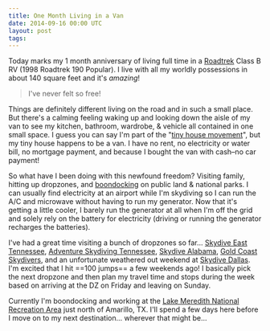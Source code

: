 ```yaml
---
title: One Month Living in a Van
date: 2014-09-16 00:00 UTC
layout: post
tags:
---
```


Today marks my 1 month anniversary of living full time in a [Roadtrek](http://www.roadtrek.com/) Class B RV (1998 Roadtrek 190 Popular). I live with all my worldly possessions in about 140 square feet and it's *amazing*!

> I've never felt so free!

Things are definitely different living on the road and in such a small place. But there's a calming feeling waking up and looking down the aisle of my van to see my kitchen, bathroom, wardrobe, & vehicle all contained in one small space. I guess you can say I'm part of the "[tiny house movement](http://www.huffingtonpost.com/tag/tiny-house-movement/)", but my tiny house happens to be a van. I have no rent, no electricity or water bill, no mortgage payment, and because I bought the van with cash–no car payment!

So what have I been doing with this newfound freedom? Visiting family, hitting up dropzones, and [boondocking](http://freecampsites.net/what-is-boondocking/) on public land & national parks. I can usually find electricity at an airport while I'm skydiving so I can run the A/C and microwave without having to run my generator. Now that it's getting a little cooler, I barely run the generator at all when I'm off the grid and solely rely on the battery for electricity (driving or running the generator recharges the batteries).

I've had a great time visiting a bunch of dropzones so far... [Skydive East Tennessee](http://skydiveet.com/), [Adventure Skydiving Tennessee](http://www.astskydiving.com/), [Skydive Alabama](http://www.skydivealabama.com/), [Gold Coast Skydivers](http://www.goldcoastskydivers.com/), and an unfortunate weathered out weekend at [Skydive Dallas](http://www.skydivedallas.com/). I'm excited that I hit ==100 jumps== a few weekends ago! I basically pick the next dropzone and then plan my travel time and stops during the week based on  arriving at the DZ on Friday and leaving on Sunday.

Currently I'm boondocking and working at the [Lake Meredith National Recreation Area](http://www.nps.gov/lamr/index.htm) just north of Amarillo, TX. I'll spend a few days here before I move on to my next destination... wherever that might be...
